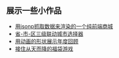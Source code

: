 ## 展示一些小作品

* [用jsonp抓取数据来渲染的一个纯前端商城](https://licong96.github.io/work/women/)
* [省-市-区三级联动城市选择器](https://licong96.github.io/work/lc-city-selector/index.html)
* [用动画的形状展示年度回顾](https://licong96.github.io/annualReview2018/)
* [接住从天而降的福袋游戏](https://licong96.github.io/newYearBag/#/home)
